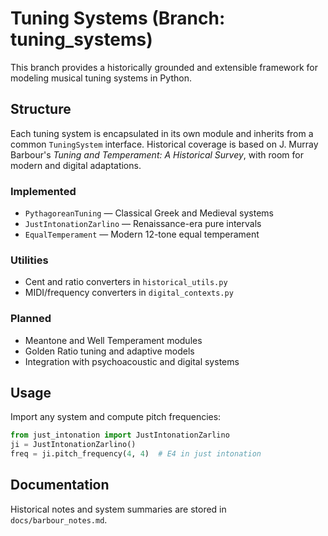 # Tuning Systems (Branch: tuning_systems)

This branch provides a historically grounded and extensible framework for modeling musical tuning systems in Python.

## Structure

Each tuning system is encapsulated in its own module and inherits from a common `TuningSystem` interface. Historical coverage is based on J. Murray Barbour's *Tuning and Temperament: A Historical Survey*, with room for modern and digital adaptations.

### Implemented

- `PythagoreanTuning` — Classical Greek and Medieval systems
- `JustIntonationZarlino` — Renaissance-era pure intervals
- `EqualTemperament` — Modern 12-tone equal temperament

### Utilities

- Cent and ratio converters in `historical_utils.py`
- MIDI/frequency converters in `digital_contexts.py`

### Planned

- Meantone and Well Temperament modules
- Golden Ratio tuning and adaptive models
- Integration with psychoacoustic and digital systems

## Usage

Import any system and compute pitch frequencies:

```python
from just_intonation import JustIntonationZarlino
ji = JustIntonationZarlino()
freq = ji.pitch_frequency(4, 4)  # E4 in just intonation
```

## Documentation

Historical notes and system summaries are stored in `docs/barbour_notes.md`.